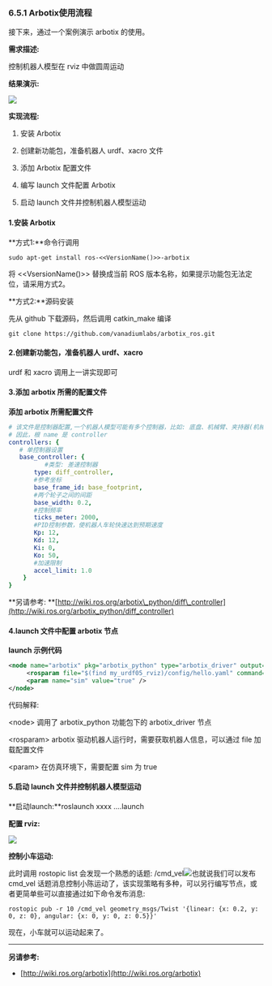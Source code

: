 ### 6.5.1 Arbotix使用流程

接下来，通过一个案例演示 arbotix 的使用。

**需求描述:**

控制机器人模型在 rviz 中做圆周运动

**结果演示:**

![](/assets/arbotix运动控制.gif)

**实现流程:**

1. 安装 Arbotix

2. 创建新功能包，准备机器人 urdf、xacro 文件

3. 添加 Arbotix 配置文件

4. 编写 launch 文件配置 Arbotix

5. 启动 launch 文件并控制机器人模型运动

#### 1.安装 Arbotix

**方式1:**命令行调用

```
sudo apt-get install ros-<<VersionName()>>-arbotix
```

将 &lt;&lt;VsersionName\(\)&gt;&gt; 替换成当前 ROS 版本名称，如果提示功能包无法定位，请采用方式2。

**方式2:**源码安装

先从 github 下载源码，然后调用 catkin\_make 编译

```
git clone https://github.com/vanadiumlabs/arbotix_ros.git
```

#### 2.创建新功能包，准备机器人 urdf、xacro

urdf 和 xacro 调用上一讲实现即可

#### 3.添加 arbotix 所需的配置文件

**添加 arbotix 所需配置文件**

```yaml
# 该文件是控制器配置,一个机器人模型可能有多个控制器，比如: 底盘、机械臂、夹持器(机械手)....
# 因此，根 name 是 controller
controllers: {
   # 单控制器设置
   base_controller: {
          #类型: 差速控制器
       type: diff_controller,
       #参考坐标
       base_frame_id: base_footprint, 
       #两个轮子之间的间距
       base_width: 0.2,
       #控制频率
       ticks_meter: 2000, 
       #PID控制参数，使机器人车轮快速达到预期速度
       Kp: 12, 
       Kd: 12, 
       Ki: 0, 
       Ko: 50, 
       #加速限制
       accel_limit: 1.0 
    }
}
```

**另请参考: **[http://wiki.ros.org/arbotix\_python/diff\_controller](http://wiki.ros.org/arbotix_python/diff_controller)

#### 4.launch 文件中配置 arbotix 节点

**launch 示例代码**

```xml
<node name="arbotix" pkg="arbotix_python" type="arbotix_driver" output="screen">
     <rosparam file="$(find my_urdf05_rviz)/config/hello.yaml" command="load" />
     <param name="sim" value="true" />
</node>
```

代码解释:

&lt;node&gt; 调用了 arbotix\_python 功能包下的 arbotix\_driver 节点

&lt;rosparam&gt; arbotix 驱动机器人运行时，需要获取机器人信息，可以通过 file 加载配置文件

&lt;param&gt; 在仿真环境下，需要配置 sim 为 true

#### 5.启动 launch 文件并控制机器人模型运动

**启动launch:**roslaunch xxxx ....launch

**配置 rviz:**

![](/assets/06_arbotix实现01.png)

**控制小车运动:**

此时调用 rostopic list 会发现一个熟悉的话题: /cmd\_vel![](/assets/07_arbotix实现02.png)也就说我们可以发布 cmd\_vel 话题消息控制小陈运动了，该实现策略有多种，可以另行编写节点，或者更简单些可以直接通过如下命令发布消息:

```
rostopic pub -r 10 /cmd_vel geometry_msgs/Twist '{linear: {x: 0.2, y: 0, z: 0}, angular: {x: 0, y: 0, z: 0.5}}'
```

现在，小车就可以运动起来了。

---

**另请参考:**

* [http://wiki.ros.org/arbotix](http://wiki.ros.org/arbotix)



